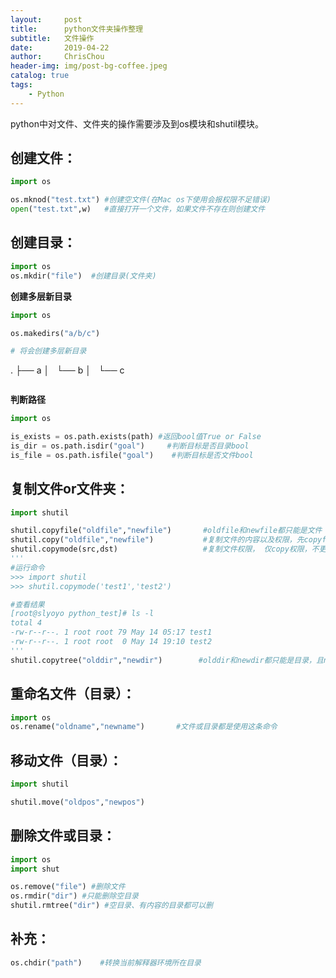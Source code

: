 ```yaml
---
layout:     post
title:      python文件夹操作整理
subtitle:   文件操作
date:       2019-04-22
author:     ChrisChou
header-img: img/post-bg-coffee.jpeg
catalog: true
tags:
    - Python
---
```


python中对文件、文件夹的操作需要涉及到os模块和shutil模块。

## 创建文件：

```python
import os

os.mknod("test.txt") #创建空文件(在Mac os下使用会报权限不足错误)
open("test.txt",w)   #直接打开一个文件，如果文件不存在则创建文件
```

## 创建目录：

```python
import os
os.mkdir("file")  #创建目录(文件夹)
```

**创建多层新目录**

```python
import os

os.makedirs("a/b/c") 

# 将会创建多层新目录
```
.
├── a
│   └── b
│       └── c
```
```

**判断路径**

```python
import os

is_exists = os.path.exists(path) #返回bool值True or False
is_dir = os.path.isdir("goal")     #判断目标是否目录bool
is_file = os.path.isfile("goal")    #判断目标是否文件bool


```

## 复制文件or文件夹：

```python
import shutil

shutil.copyfile("oldfile","newfile")       #oldfile和newfile都只能是文件
shutil.copy("oldfile","newfile")           #复制文件的内容以及权限，先copyfile后copymode
shutil.copymode(src,dst)                   #复制文件权限， 仅copy权限，不更改文件内容，组和用户。
'''
#运行命令
>>> import shutil
>>> shutil.copymode('test1','test2')

#查看结果
[root@slyoyo python_test]# ls -l
total 4
-rw-r--r--. 1 root root 79 May 14 05:17 test1
-rw-r--r--. 1 root root  0 May 14 19:10 test2
'''
shutil.copytree("olddir","newdir")        #olddir和newdir都只能是目录，且newdir必须不存在
```

## **重命名文件（目录）：**

```python
import os
os.rename("oldname","newname")       #文件或目录都是使用这条命令
```

## **移动文件（目录）：**

```python
import shutil

shutil.move("oldpos","newpos")    
```

## 删除文件或目录：

```python
import os
import shut

os.remove("file") #删除文件
os.rmdir("dir") #只能删除空目录
shutil.rmtree("dir") #空目录、有内容的目录都可以删
```

## 补充：

```python
os.chdir("path")    #转换当前解释器环境所在目录
```